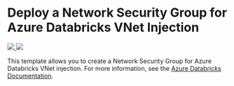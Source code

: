 # Deploy a Network Security Group for Azure Databricks VNet Injection

<a href="https://portal.azure.com/#create/Microsoft.Template/uri/https%3A%2F%2Fraw.githubusercontent.com%2FAzure%2Fazure-quickstart-templates%2Fmaster%2F101-databricks-nsg-for-vnet-injection.json" target="_blank">
    <img src="http://azuredeploy.net/deploybutton.png"/>
</a>
<a href="http://armviz.io/#/?load=https%3A%2F%2Fraw.githubusercontent.com%2FAzure%2Fazure-quickstart-templates%2Fmaster%2F101-databricks-nsg-for-vnet-injection.json" target="_blank">
    <img src="http://armviz.io/visualizebutton.png"/>
</a>

This template allows you to create a Network Security Group for Azure Databricks VNet injection.
For more information, see the <a href="https://docs.microsoft.com/en-us/azure/azure-databricks/">Azure Databricks Documentation</a>.
